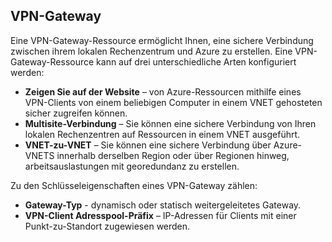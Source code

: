 ## VPN-Gateway 
Eine VPN-Gateway-Ressource ermöglicht Ihnen, eine sichere Verbindung zwischen ihrem lokalen Rechenzentrum und Azure zu erstellen. Eine VPN-Gateway-Ressource kann auf drei unterschiedliche Arten konfiguriert werden:
 
- **Zeigen Sie auf der Website** – von Azure-Ressourcen mithilfe eines VPN-Clients von einem beliebigen Computer in einem VNET gehosteten sicher zugreifen können. 
- **Multisite-Verbindung** – Sie können eine sichere Verbindung von Ihren lokalen Rechenzentren auf Ressourcen in einem VNET ausgeführt. 
- **VNET-zu-VNET** – Sie können eine sichere Verbindung über Azure-VNETS innerhalb derselben Region oder über Regionen hinweg, arbeitsauslastungen mit georedundanz zu erstellen.

Zu den Schlüsseleigenschaften eines VPN-Gateway zählen:
 
- **Gateway-Typ** - dynamisch oder statisch weitergeleitetes Gateway. 
- **VPN-Client Adresspool-Präfix** – IP-Adressen für Clients mit einer Punkt-zu-Standort zugewiesen werden.

